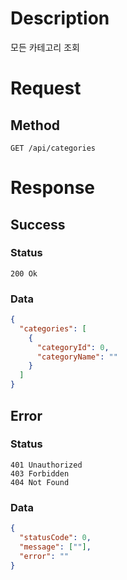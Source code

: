 # Description

모든 카테고리 조회

# Request

## Method

```
GET /api/categories
```

# Response

## Success

### Status

```
200 Ok
```

### Data

```json
{
  "categories": [
    {
      "categoryId": 0,
      "categoryName": ""
    }
  ]
}
```

## Error

### Status

```
401 Unauthorized
403 Forbidden
404 Not Found
```

### Data

```json
{
  "statusCode": 0,
  "message": [""],
  "error": ""
}
```
